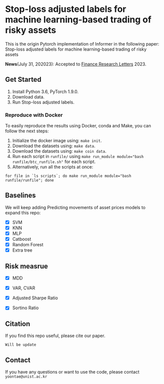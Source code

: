 # Stop-loss adjusted labels for machine learning-based trading of risky assets

This is the origin Pytorch implementation of Informer in the following paper: Stop-loss adjusted labels for machine learning-based trading of risky assets


**News**(July 31, 202023):  Accepted to [Finance Research Letters](https://www.sciencedirect.com/journal/finance-research-letters) 2023.
 

## Get Started

1. Install Python 3.6, PyTorch 1.9.0.
2. Download data.
3. Run Stop-loss adjusted labels.

### Reproduce with Docker

To easily reproduce the results using Docker, conda and Make,  you can follow the next steps:
1. Initialize the docker image using: `make init`. 
2. Download the datasets using: `make data`.
3. Download the datasets using: `make coin data`.
4. Run each script in `runfile/` using `make run_module module="bash runfile/btc_runfile.sh"` for each script.
5. Alternatively, run all the scripts at once:
```
for file in `ls scripts`; do make run_module module="bash runfile/runfile"; done
```

## Baselines

We will keep adding Predicting movements of asset prices models to expand this repo:

- [x] SVM
- [x] KNN
- [x] MLP
- [x] Catboost
- [x] Random Forest
- [x] Extra tree

## Risk measrue

- [x] MDD
- [x] VAR, CVAR
- [x] Adjusted Sharpe Ratio
- [x] Sortino Ratio


## Citation

If you find this repo useful, please cite our paper. 

```
Will be update
```

## Contact

If you have any questions or want to use the code, please contact `yoontae@unist.ac.kr`

